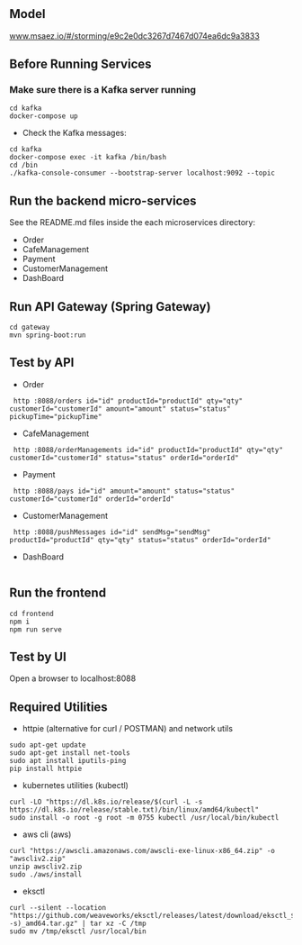 # 

## Model
www.msaez.io/#/storming/e9c2e0dc3267d7467d074ea6dc9a3833

## Before Running Services
### Make sure there is a Kafka server running
```
cd kafka
docker-compose up
```
- Check the Kafka messages:
```
cd kafka
docker-compose exec -it kafka /bin/bash
cd /bin
./kafka-console-consumer --bootstrap-server localhost:9092 --topic
```

## Run the backend micro-services
See the README.md files inside the each microservices directory:

- Order
- CafeManagement
- Payment
- CustomerManagement
- DashBoard


## Run API Gateway (Spring Gateway)
```
cd gateway
mvn spring-boot:run
```

## Test by API
- Order
```
 http :8088/orders id="id" productId="productId" qty="qty" customerId="customerId" amount="amount" status="status" pickupTime="pickupTime" 
```
- CafeManagement
```
 http :8088/orderManagements id="id" productId="productId" qty="qty" customerId="customerId" status="status" orderId="orderId" 
```
- Payment
```
 http :8088/pays id="id" amount="amount" status="status" customerId="customerId" orderId="orderId" 
```
- CustomerManagement
```
 http :8088/pushMessages id="id" sendMsg="sendMsg" productId="productId" qty="qty" status="status" orderId="orderId" 
```
- DashBoard
```
```


## Run the frontend
```
cd frontend
npm i
npm run serve
```

## Test by UI
Open a browser to localhost:8088

## Required Utilities

- httpie (alternative for curl / POSTMAN) and network utils
```
sudo apt-get update
sudo apt-get install net-tools
sudo apt install iputils-ping
pip install httpie
```

- kubernetes utilities (kubectl)
```
curl -LO "https://dl.k8s.io/release/$(curl -L -s https://dl.k8s.io/release/stable.txt)/bin/linux/amd64/kubectl"
sudo install -o root -g root -m 0755 kubectl /usr/local/bin/kubectl
```

- aws cli (aws)
```
curl "https://awscli.amazonaws.com/awscli-exe-linux-x86_64.zip" -o "awscliv2.zip"
unzip awscliv2.zip
sudo ./aws/install
```

- eksctl 
```
curl --silent --location "https://github.com/weaveworks/eksctl/releases/latest/download/eksctl_$(uname -s)_amd64.tar.gz" | tar xz -C /tmp
sudo mv /tmp/eksctl /usr/local/bin
```

